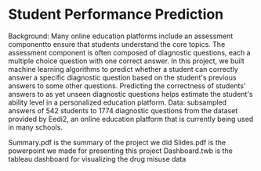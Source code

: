 # Student Performance Prediction
Background: Many online education platforms include an assessment componentto ensure that students understand the core topics. The assessment component is often composed of diagnostic questions, each a multiple choice question with one correct answer. In this project, we built machine learning algorithms to predict whether a student can correctly answer a specific diagnostic question based on the student's previous answers to some other questions. Predicting the correctness of students' answers to as yet unseen diagnostic questions helps estimate the student's ability level in a personalized education platform. 
Data: subsampled answers of 542 students to 1774 diagnostic questions from the dataset provided by Eedi2, an online education platform that is currently being used in many schools.

Summary.pdf is the summary of the project we did
Slides.pdf is the powerpoint we made for presenting this project
Dashboard.twb is the tableau dashboard for visualizing the drug misuse data
